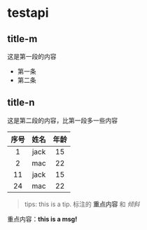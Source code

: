 # testapi

## title-m

这是第一段的内容

- 第一条
- 第二条

## title-n

这是第二段的内容，比第一段多一些内容

|序号|姓名|年龄|
|:-:|:-:|:-:|
|1|jack|15|
|2|mac|22|
|11|jack|15|
|24|mac|22|

> tips: this is a tip. 标注的 **重点内容** 和 *倾斜*

重点内容：**this is a msg!**
